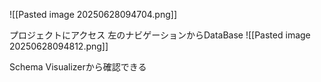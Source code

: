 
![[Pasted image 20250628094704.png]]

プロジェクトにアクセス
左のナビゲーションからDataBase
![[Pasted image 20250628094812.png]]

Schema Visualizerから確認できる

